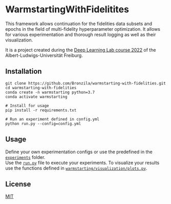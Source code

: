 # WarmstartingWithFidelitites
This framework allows continuation for the fidelities data subsets and epochs in the field of multi-fidelity hyperparameter optimization.
It allows for various experimentation and thorough result logging as well as their visualization.

It is a project created during the [Deep Learning Lab course 2022](https://rl.uni-freiburg.de/teaching/ss22/laboratory-deep-learning-lab) of the Albert-Ludwigs-Universität Freiburg.


## Installation
```
git clone https://github.com/Bronzila/warmstarting-with-fidelities.git
cd warmstarting-with-fidelities
conda create -n warmstarting python=3.7
conda activate warmstarting

# Install for usage
pip install -r requirements.txt

# Run an experiment defined in config.yml
python run.py --config=config.yml
```

## Usage
Define your own experimentation configs or use the predefined in the [`experiments`](experiments) folder.  
Use the [`run.py`](run.py) file to execute your experiments.
To visualize your results use the functions defined in [`warmstarting/visualization/plots.py`](warmstarting/visualization/plot.py).  

## License
[MIT](https://choosealicense.com/licenses/mit/)
